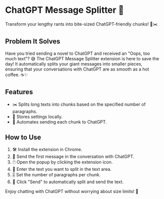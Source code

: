 # ChatGPT Message Splitter 🚀

Transform your lengthy rants into bite-sized ChatGPT-friendly chunks! 📄✂️

## Problem It Solves

Have you tried sending a novel to ChatGPT and received an "Oops, too much text"? 😅 The ChatGPT Message Splitter extension is here to save the day! It automatically splits your giant messages into smaller pieces, ensuring that your conversations with ChatGPT are as smooth as a hot coffee. ☕✨

## Features

- ✂️ Splits long texts into chunks based on the specified number of paragraphs.
- 💾 Stores settings locally.
- 🤖 Automates sending each chunk to ChatGPT.

## How to Use

1. 🛠️ Install the extension in Chrome.
2. 💬 Send the first message in the conversation with ChatGPT.
3. 🖱️ Open the popup by clicking the extension icon.
4. 📝 Enter the text you want to split in the text area.
5. 🎚️ Set the number of paragraphs per chunk.
6. 🚀 Click "Send" to automatically split and send the text.

Enjoy chatting with ChatGPT without worrying about size limits! 🎉
